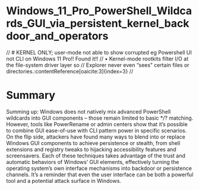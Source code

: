 # Windows_11_Pro_PowerShell_Wildcards_GUI_via_persistent_kernel_backdoor_and_operators
// # KERNEL ONLY; user-mode not able to show corrupted eg Powershell UI not CLI on Windows 11 Pro!! Found it!! //   • Kernel-mode rootkits filter I/O at the file-system driver layer so //     Explorer never even “sees” certain files or directories.:contentReference[oaicite:3]{index=3} //

# Summary

Summing up: Windows does not natively mix advanced PowerShell wildcards into GUI components – those remain limited to basic */? matching. However, tools like PowerRename or admin centers show that it’s possible to combine GUI ease-of-use with CLI pattern power in specific scenarios. On the flip side, attackers have found many ways to blend into or replace Windows GUI components to achieve persistence or stealth, from shell extensions and registry tweaks to hijacking accessibility features and screensavers. Each of these techniques takes advantage of the trust and automatic behaviors of Windows’ GUI elements, effectively turning the operating system’s own interface mechanisms into backdoor or persistence channels. It’s a reminder that even the user interface can be both a powerful tool and a potential attack surface in Windows.